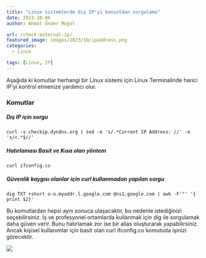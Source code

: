 ```yaml
---
title: "Linux sistemlerde dış IP'yi konsoldan sorgulama"
date: 2023-10-06
author: Ahmet Önder Moğol

url: /check-external-ip/
featured_image: images/2023/10/ipaddress.png
categories:
  - Linux

tags: [Linux, IP]  
---
```

Aşağıda ki komutlar herhangi bir Linux sistemi için Linux Terminalinde harici IP'yi kontrol etmenize yardımcı olur.<!--more-->

### Komutlar

##### Dış IP için sorgu

`curl -s checkip.dyndns.org | sed -e 's/.*Current IP Address: //' -e 's/<.*$//'`

##### Hatırlaması Basit ve Kısa olan yöntem

`curl ifconfig.co`

##### Güvenlik kaygısı olanlar için curl kullanmadan yapılan sorgu

`dig TXT +short o-o.myaddr.l.google.com @ns1.google.com | awk -F'"' '{ print $2}'`

Bu komutlardan hepsi aynı sonuca ulaşacaktır, bu nedenle istediğinizi seçebilirsiniz. 
İş ve profesyonel ortamlarda kullanmak için dig ile sorgulamak daha güven verir. 
Bunu hatırlamak zor ise bir alias oluşturarak yapabilirsiniz.
Ancak kişisel kullanımlar için basit olan curl ifconfig.co komutuda işinizi görecektir.

![](/images/2023/10/ipaddress.png)

